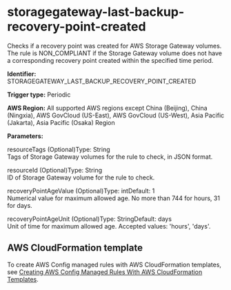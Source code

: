 # storagegateway\-last\-backup\-recovery\-point\-created<a name="storagegateway-last-backup-recovery-point-created"></a>

Checks if a recovery point was created for AWS Storage Gateway volumes\. The rule is NON\_COMPLIANT if the Storage Gateway volume does not have a corresponding recovery point created within the specified time period\. 

**Identifier:** STORAGEGATEWAY\_LAST\_BACKUP\_RECOVERY\_POINT\_CREATED

**Trigger type:** Periodic

**AWS Region:** All supported AWS regions except China \(Beijing\), China \(Ningxia\), AWS GovCloud \(US\-East\), AWS GovCloud \(US\-West\), Asia Pacific \(Jakarta\), Asia Pacific \(Osaka\) Region

**Parameters:**

resourceTags \(Optional\)Type: String  
Tags of Storage Gateway volumes for the rule to check, in JSON format\.

resourceId \(Optional\)Type: String  
ID of Storage Gateway volume for the rule to check\.

recoveryPointAgeValue \(Optional\)Type: intDefault: 1  
Numerical value for maximum allowed age\. No more than 744 for hours, 31 for days\.

recoveryPointAgeUnit \(Optional\)Type: StringDefault: days  
Unit of time for maximum allowed age\. Accepted values: 'hours', 'days'\.

## AWS CloudFormation template<a name="w79aac11c32c17b9d545c15"></a>

To create AWS Config managed rules with AWS CloudFormation templates, see [Creating AWS Config Managed Rules With AWS CloudFormation Templates](aws-config-managed-rules-cloudformation-templates.md)\.